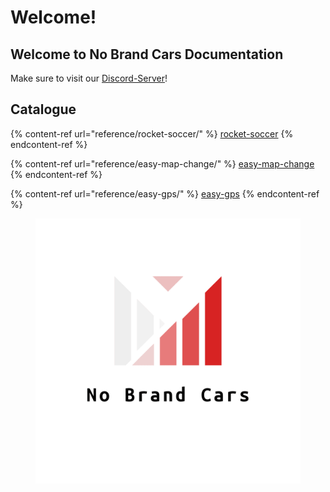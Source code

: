 # Welcome!

## Welcome to No Brand Cars Documentation

Make sure to visit our [Discord-Server](https://discord.gg/S8Xq7JwNgg)!

## Catalogue

{% content-ref url="reference/rocket-soccer/" %}
[rocket-soccer](reference/rocket-soccer/)
{% endcontent-ref %}

{% content-ref url="reference/easy-map-change/" %}
[easy-map-change](reference/easy-map-change/)
{% endcontent-ref %}

{% content-ref url="reference/easy-gps/" %}
[easy-gps](reference/easy-gps/)
{% endcontent-ref %}

<figure><img src=".gitbook/assets/logo_transparent.png" alt=""><figcaption></figcaption></figure>
